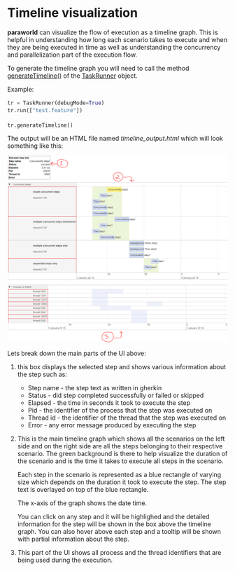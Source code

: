 # Timeline visualization

**paraworld** can visualize the flow of execution as a timeline graph. This is helpful in understanding how long each scenario takes to execute and when they are being executed in time as well as understanding the concurrency and parallelization part of the execution flow.

To generate the timeline graph you will need to call the method [generateTimeline()](api.md#generatetimeline) of the [TaskRunner](api.md#class-taskrunner) object.

Example:

```python
tr = TaskRunner(debugMode=True)
tr.run(["test.feature"])

tr.generateTimeline()
```

The output will be an HTML file named *timeline_output.html* which will look something like this:

![](images/timeline-output.png)

Lets break down the main parts of the UI above:

1) this box displays the selected step and shows various information about the step such as:

    - Step name - the step text as written in gherkin
    - Status - did step completed successfully or failed or skipped
    - Elapsed - the time in seconds it took to execute the step
    - Pid - the identifier of the process that the step was executed on
    - Thread id - the identifier of the thread that the step was executed on
    - Error - any error message produced by executing the step

2) This is the main timeline graph which shows all the scenarios on the left side and on the right side are all the steps belonging to their respective scenario. The green background is there to help visualize the duration of the scenario and is the time it takes to execute all steps in the scenario.

    Each step in the scenario is represented as a blue rectangle of varying size which depends on the duration it took to execute the step. The step text is overlayed on top of the blue rectangle.

    The x-axis of the graph shows the date time.

    You can click on any step and it will be highlighed and the detailed information for the step will be shown in the box above the timeline graph. You can also hover above each step and a tooltip will be shown with partial information about the step.

3) This part of the UI shows all process and the thread identifiers that are being used during the execution.